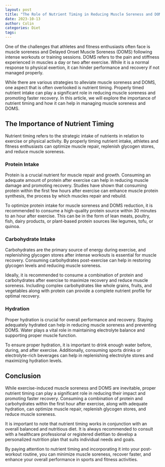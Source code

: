 ```yaml
---
layout: post
title: "The Role of Nutrient Timing in Reducing Muscle Soreness and DOMS"
date: 2023-10-13
author: Colin
categories: Diet
tags: 
---
```


One of the challenges that athletes and fitness enthusiasts often face is muscle soreness and Delayed Onset Muscle Soreness (DOMS) following intense workouts or training sessions. DOMS refers to the pain and stiffness experienced in muscles a day or two after exercise. While it is a normal response to physical exertion, it can hinder performance and recovery if not managed properly.

While there are various strategies to alleviate muscle soreness and DOMS, one aspect that is often overlooked is nutrient timing. Properly timed nutrient intake can play a significant role in reducing muscle soreness and promoting faster recovery. In this article, we will explore the importance of nutrient timing and how it can help in managing muscle soreness and DOMS.

## The Importance of Nutrient Timing

Nutrient timing refers to the strategic intake of nutrients in relation to exercise or physical activity. By properly timing nutrient intake, athletes and fitness enthusiasts can optimize muscle repair, replenish glycogen stores, and reduce muscle soreness.

### Protein Intake

Protein is a crucial nutrient for muscle repair and growth. Consuming an adequate amount of protein after exercise can help in reducing muscle damage and promoting recovery. Studies have shown that consuming protein within the first few hours after exercise can enhance muscle protein synthesis, the process by which muscles repair and rebuild.

To optimize protein intake for muscle soreness and DOMS reduction, it is recommended to consume a high-quality protein source within 30 minutes to an hour after exercise. This can be in the form of lean meats, poultry, fish, dairy products, or plant-based protein sources like legumes, tofu, or quinoa.

### Carbohydrate Intake

Carbohydrates are the primary source of energy during exercise, and replenishing glycogen stores after intense workouts is essential for muscle recovery. Consuming carbohydrates post-exercise can help in restoring glycogen levels and reducing muscle soreness.

Ideally, it is recommended to consume a combination of protein and carbohydrates after exercise to maximize recovery and reduce muscle soreness. Including complex carbohydrates like whole grains, fruits, and vegetables along with protein can provide a complete nutrient profile for optimal recovery.

### Hydration

Proper hydration is crucial for overall performance and recovery. Staying adequately hydrated can help in reducing muscle soreness and preventing DOMS. Water plays a vital role in maintaining electrolyte balance and supporting proper muscle function.

To ensure proper hydration, it is important to drink enough water before, during, and after exercise. Additionally, consuming sports drinks or electrolyte-rich beverages can help in replenishing electrolyte stores and maximizing hydration levels.

## Conclusion

While exercise-induced muscle soreness and DOMS are inevitable, proper nutrient timing can play a significant role in reducing their impact and promoting faster recovery. Consuming a combination of protein and carbohydrates within the first hour after exercise, along with adequate hydration, can optimize muscle repair, replenish glycogen stores, and reduce muscle soreness.

It is important to note that nutrient timing works in conjunction with an overall balanced and nutritious diet. It is always recommended to consult with a healthcare professional or registered dietitian to develop a personalized nutrition plan that suits individual needs and goals.

By paying attention to nutrient timing and incorporating it into your post-workout routine, you can minimize muscle soreness, recover faster, and enhance your overall performance in sports and fitness activities.